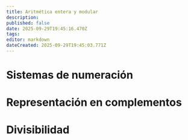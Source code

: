 ```yaml
---
title: Aritmética entera y modular
description: 
published: false
date: 2025-09-29T19:45:16.470Z
tags: 
editor: markdown
dateCreated: 2025-09-29T19:45:03.771Z
---
```


# Sistemas de numeración
# Representación en complementos
# Divisibilidad 
